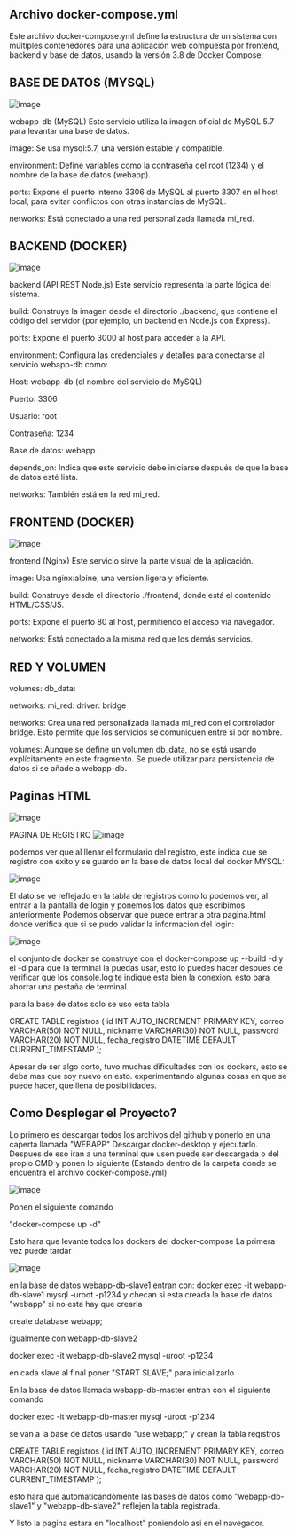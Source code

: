 Archivo docker-compose.yml
---------------------------------------------------------------------------------------------------------------------------------------------

Este archivo docker-compose.yml define la estructura de un sistema con múltiples contenedores para una aplicación
web compuesta por frontend, backend y base de datos, usando la versión 3.8 de Docker Compose.

BASE DE DATOS (MYSQL)
---------------------------------------------------------------------------------------------------------------------------------------------

![image](https://github.com/user-attachments/assets/99b2bf7c-a840-42c2-bb01-be9e571de6b0)


webapp-db (MySQL)
Este servicio utiliza la imagen oficial de MySQL 5.7 para levantar una base de datos.

image: Se usa mysql:5.7, una versión estable y compatible.

environment: Define variables como la contraseña del root (1234) y el nombre de la base de datos (webapp).

ports: Expone el puerto interno 3306 de MySQL al puerto 3307 en el host local, para evitar conflictos con otras instancias de MySQL.

networks: Está conectado a una red personalizada llamada mi_red.

BACKEND (DOCKER)
---------------------------------------------------------------------------------------------------------------------------------------------

![image](https://github.com/user-attachments/assets/0f8682c6-9edc-4bf1-af5e-30d174b08498)


backend (API REST Node.js)
Este servicio representa la parte lógica del sistema.

build: Construye la imagen desde el directorio ./backend, que contiene el código del servidor (por ejemplo, un backend en Node.js con Express).

ports: Expone el puerto 3000 al host para acceder a la API.

environment: Configura las credenciales y detalles para conectarse al servicio webapp-db como:

Host: webapp-db (el nombre del servicio de MySQL)

Puerto: 3306

Usuario: root

Contraseña: 1234

Base de datos: webapp

depends_on: Indica que este servicio debe iniciarse después de que la base de datos esté lista.

networks: También está en la red mi_red.

FRONTEND (DOCKER)
--------------------------------------------------------------------------------------------------------------------------------------------

![image](https://github.com/user-attachments/assets/7737fbda-da2d-4dba-b01f-0a61014ba618)


frontend (Nginx)
Este servicio sirve la parte visual de la aplicación.

image: Usa nginx:alpine, una versión ligera y eficiente.

build: Construye desde el directorio ./frontend, donde está el contenido HTML/CSS/JS.

ports: Expone el puerto 80 al host, permitiendo el acceso vía navegador.

networks: Está conectado a la misma red que los demás servicios.

RED Y VOLUMEN
--------------------------------------------------------------------------------------------------------------------------------------------

volumes:
  db_data:

networks:
  mi_red:
    driver: bridge

networks: Crea una red personalizada llamada mi_red con el controlador 
bridge. Esto permite que los servicios se comuniquen entre sí por nombre.

volumes: Aunque se define un volumen db_data, no se está usando explícitamente en este fragmento. 
Se puede utilizar para persistencia de datos si se añade a webapp-db.


Paginas HTML
--------------------------------------------------------------------------------------------------------------------------------------------

![image](https://github.com/user-attachments/assets/8d3cbbf4-02e3-49ff-8937-c938ec7a9f23)

PAGINA DE REGISTRO
![image](https://github.com/user-attachments/assets/e2ca10ee-e366-4f8a-b15c-78fbb047bc27)

podemos ver que al llenar el formulario del registro, este indica que se registro con exito y se guardo en la base de datos local del docker MYSQL:

![image](https://github.com/user-attachments/assets/fecbe7d0-941d-4a0f-b604-3ebab6379eb6)

El dato se ve reflejado en la tabla de registros como lo podemos ver, al entrar a la pantalla de login y ponemos los datos que escribimos anteriormente
Podemos observar que puede entrar a otra pagina.html donde verifica que si se pudo validar la informacion del login:

![image](https://github.com/user-attachments/assets/3ee2b7c4-8d00-4644-9474-aab1e7fc78b9)

el conjunto de docker se construye con el 
docker-compose up --build -d 
y el -d para que la terminal la puedas usar, esto lo puedes hacer despues de verificar que los console.log te indique esta bien la conexion.
esto para ahorrar una pestaña de terminal.

para la base de datos solo se uso esta tabla

CREATE TABLE registros (
  id INT AUTO_INCREMENT PRIMARY KEY,
  correo VARCHAR(50) NOT NULL,
  nickname VARCHAR(30) NOT NULL,
  password VARCHAR(20) NOT NULL,
  fecha_registro DATETIME DEFAULT CURRENT_TIMESTAMP
);

Apesar de ser algo corto, tuvo muchas dificultades con los dockers, esto se deba mas que soy nuevo en esto. 
experimentando algunas cosas en que se puede hacer, que llena de posibilidades. 


Como Desplegar el Proyecto?
--------------------------------------------------------------------------------------------------------------------------------------------

Lo primero es descargar todos los archivos del github y ponerlo en una caperta llamada "WEBAPP" 
Descargar docker-desktop y ejecutarlo.
Despues de eso iran a una terminal que usen puede ser descargada o del propio CMD
y ponen lo siguiente (Estando dentro de la carpeta donde se encuentra el archivo docker-compose.yml)

![image](https://github.com/user-attachments/assets/ccb4d452-d077-4393-977d-a3d6f69bb37e)

Ponen el siguiente comando

"docker-compose up -d" 

Esto hara que levante todos los dockers del docker-compose
La primera vez puede tardar 

![image](https://github.com/user-attachments/assets/8262a438-68f7-447f-8cb0-40dd3a3dee15)

en la base de datos webapp-db-slave1 entran con:
docker exec -it webapp-db-slave1 mysql -uroot -p1234
y checan si esta creada la base de datos "webapp"
si no esta hay que crearla

create database webapp;

igualmente con webapp-db-slave2

docker exec -it webapp-db-slave2 mysql -uroot -p1234

en cada slave al final poner "START SLAVE;" para inicializarlo

En la base de datos llamada webapp-db-master
entran con el siguiente comando

docker exec -it webapp-db-master mysql -uroot -p1234

se van a la base de datos usando "use webapp;"
y crean la tabla registros

CREATE TABLE registros (
  id INT AUTO_INCREMENT PRIMARY KEY,
  correo VARCHAR(50) NOT NULL,
  nickname VARCHAR(30) NOT NULL,
  password VARCHAR(20) NOT NULL,
  fecha_registro DATETIME DEFAULT CURRENT_TIMESTAMP
);

esto hara que automaticandomente las bases de datos como "webapp-db-slave1" y "webapp-db-slave2" reflejen la tabla registrada.

Y listo la pagina estara en "localhost" poniendolo asi en el navegador.


